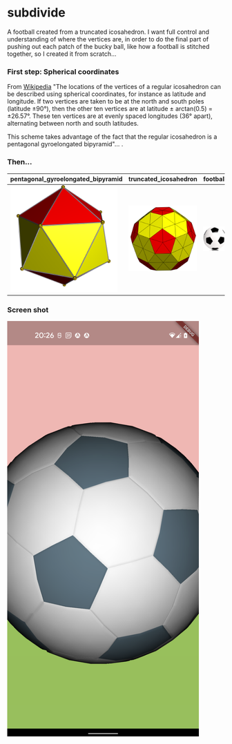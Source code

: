 # subdivide

A football created from a truncated icosahedron. I want full control and understanding of where the
vertices are, in order to do the final part of pushing out each patch of the bucky ball, like how a
football is stitched together, so I created it from scratch...

### First step: Spherical coordinates

From [Wikipedia](https://en.wikipedia.org/wiki/Regular_icosahedron)
"The locations of the vertices of a regular icosahedron can be described using spherical
coordinates, for instance as latitude and longitude. If two vertices are taken to be at the north
and south poles (latitude ±90°), then the other ten vertices are at latitude ± arctan(0.5) =
±26.57°. These ten vertices are at evenly spaced longitudes (36° apart), alternating between north
and south latitudes.

This scheme takes advantage of the fact that the regular icosahedron is a pentagonal gyroelongated
bipyramid"... .


### Then...

| pentagonal_gyroelongated_bipyramid | truncated_icosahedron | football |
| ------------- | ------------- | ------------- |
| <img src="https://github.com/paulsump/subdivide/blob/32e35399d3873fb33e89ac7f58869133188cac9d/images/pentagonal_gyroelongated_bipyramid.png" width="248"> | <img src="https://github.com/paulsump/subdivide/blob/e4fc24163952fd9b314cb9e8e5e604c7b5b1a716/images/truncated_icosahedron.png" width="248"> | <img src="https://github.com/paulsump/subdivide/blob/ccc78998a5aeca553813a14d859180172eadab62/images/football.jpg" width="248"> |

### Screen shot
<img src="https://github.com/paulsump/subdivide/blob/3a72c1aa71d24700c25d6792eca1c45b6de4d3a5/images/screen_shot.png" width="444" >
